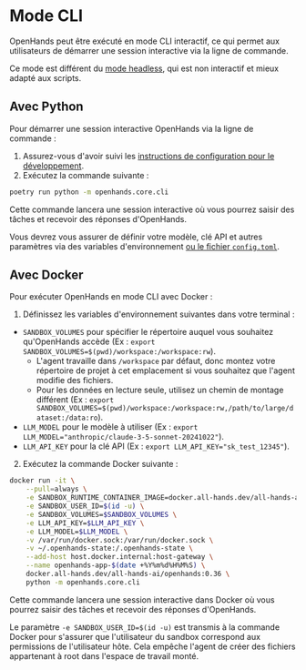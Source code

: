 # Mode CLI

OpenHands peut être exécuté en mode CLI interactif, ce qui permet aux utilisateurs de démarrer une session interactive via la ligne de commande.

Ce mode est différent du [mode headless](headless-mode), qui est non interactif et mieux adapté aux scripts.

## Avec Python

Pour démarrer une session interactive OpenHands via la ligne de commande :

1. Assurez-vous d'avoir suivi les [instructions de configuration pour le développement](https://github.com/All-Hands-AI/OpenHands/blob/main/Development.md).
2. Exécutez la commande suivante :

```bash
poetry run python -m openhands.core.cli
```

Cette commande lancera une session interactive où vous pourrez saisir des tâches et recevoir des réponses d'OpenHands.

Vous devrez vous assurer de définir votre modèle, clé API et autres paramètres via des variables d'environnement
[ou le fichier `config.toml`](https://github.com/All-Hands-AI/OpenHands/blob/main/config.template.toml).

## Avec Docker

Pour exécuter OpenHands en mode CLI avec Docker :

1. Définissez les variables d'environnement suivantes dans votre terminal :

- `SANDBOX_VOLUMES` pour spécifier le répertoire auquel vous souhaitez qu'OpenHands accède (Ex : `export SANDBOX_VOLUMES=$(pwd)/workspace:/workspace:rw`).
  - L'agent travaille dans `/workspace` par défaut, donc montez votre répertoire de projet à cet emplacement si vous souhaitez que l'agent modifie des fichiers.
  - Pour les données en lecture seule, utilisez un chemin de montage différent (Ex : `export SANDBOX_VOLUMES=$(pwd)/workspace:/workspace:rw,/path/to/large/dataset:/data:ro`).
- `LLM_MODEL` pour le modèle à utiliser (Ex : `export LLM_MODEL="anthropic/claude-3-5-sonnet-20241022"`).
- `LLM_API_KEY` pour la clé API (Ex : `export LLM_API_KEY="sk_test_12345"`).

2. Exécutez la commande Docker suivante :

```bash
docker run -it \
    --pull=always \
    -e SANDBOX_RUNTIME_CONTAINER_IMAGE=docker.all-hands.dev/all-hands-ai/runtime:0.36-nikolaik \
    -e SANDBOX_USER_ID=$(id -u) \
    -e SANDBOX_VOLUMES=$SANDBOX_VOLUMES \
    -e LLM_API_KEY=$LLM_API_KEY \
    -e LLM_MODEL=$LLM_MODEL \
    -v /var/run/docker.sock:/var/run/docker.sock \
    -v ~/.openhands-state:/.openhands-state \
    --add-host host.docker.internal:host-gateway \
    --name openhands-app-$(date +%Y%m%d%H%M%S) \
    docker.all-hands.dev/all-hands-ai/openhands:0.36 \
    python -m openhands.core.cli
```

Cette commande lancera une session interactive dans Docker où vous pourrez saisir des tâches et recevoir des réponses d'OpenHands.

Le paramètre `-e SANDBOX_USER_ID=$(id -u)` est transmis à la commande Docker pour s'assurer que l'utilisateur du sandbox correspond aux permissions de l'utilisateur hôte. Cela empêche l'agent de créer des fichiers appartenant à root dans l'espace de travail monté.